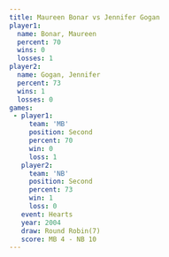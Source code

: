```yaml
---
title: Maureen Bonar vs Jennifer Gogan
player1:               
  name: Bonar, Maureen 
  percent: 70          
  wins: 0              
  losses: 1            
player2:               
  name: Gogan, Jennifer
  percent: 73          
  wins: 1              
  losses: 0            
games:
 - player1:          
     team: 'MB'      
     position: Second
     percent: 70     
     win: 0          
     loss: 1         
   player2:          
     team: 'NB'      
     position: Second
     percent: 73     
     win: 1          
     loss: 0         
   event: Hearts       
   year: 2004          
   draw: Round Robin(7)
   score: MB 4 - NB 10 
---
```


